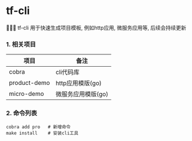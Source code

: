 # tf-cli
🌟🌟🌟 tf-cli 用于快速生成项目模板, 例如http应用, 微服务应用等,
后续会持续更新


### 1. 相关项目
|  项目   | 备注  |
|  ----  | ----  |
|  cobra         | cli代码库  |
|  product-demo  | http应用模版(go)  |
|  micro-demo    | 微服务应用模版(go) |

### 2. 命令列表
    cobra add pro   # 新增命令
    make install    # 安装cli工具

